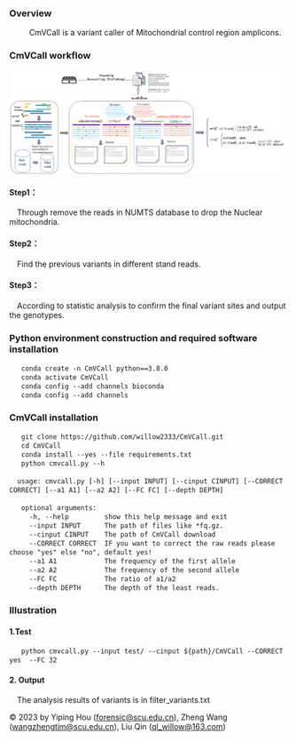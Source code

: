 ### Overview

&emsp; &emsp; CmVCall is a variant caller of Mitochondrial control region amplicons. 


### CmVCall workflow
![1](pic/flow.png)

#### Step1：

&emsp;Through remove the reads in NUMTS database to drop the Nuclear mitochondria.

#### Step2：

&emsp;Find the previous variants in different stand reads.

#### Step3：

&emsp;According to statistic analysis to confirm the final variant sites and output the genotypes.

### Python environment construction and required software installation

```
   conda create -n CmVCall python==3.8.0
   conda activate CmVCall
   conda config --add channels bioconda 
   conda config --add channels
```


### CmVCall installation
```
   git clone https://github.com/willow2333/CmVCall.git
   cd CmVCall
   conda install --yes --file requirements.txt
   python cmvcall.py --h
   
  usage: cmvcall.py [-h] [--input INPUT] [--cinput CINPUT] [--CORRECT CORRECT] [--a1 A1] [--a2 A2] [--FC FC] [--depth DEPTH]

   optional arguments:
     -h, --help         show this help message and exit
     --input INPUT      The path of files like *fq.gz.
     --cinput CINPUT    The path of CmVCall download
     --CORRECT CORRECT  IF you want to correct the raw reads please choose "yes" else "no", default yes!
     --a1 A1            The frequency of the first allele
     --a2 A2            The frequency of the second allele
     --FC FC            The ratio of a1/a2
     --depth DEPTH      The depth of the least reads.

```

###  Illustration
#### 1.Test
```
   python cmvcall.py --input test/ --cinput ${path}/CmVCall --CORRECT yes  --FC 32
```

#### 2. Output
&emsp;The analysis results of variants is in filter_variants.txt


© 2023 by  Yiping Hou (forensic@scu.edu.cn), Zheng Wang (wangzhengtim@scu.edu.cn), Liu Qin (ql_willow@163.com)

